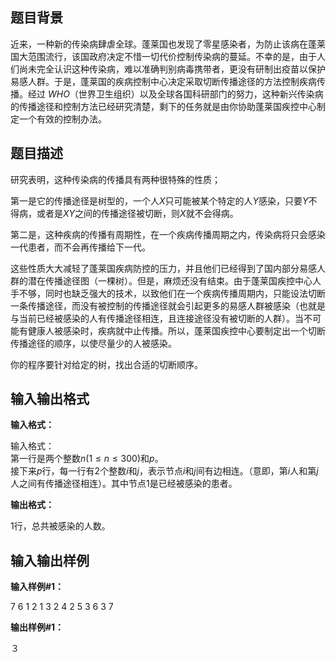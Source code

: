 题目背景
----

近来，一种新的传染病肆虐全球。蓬莱国也发现了零星感染者，为防止该病在蓬莱国大范围流行，该国政府决定不惜一切代价控制传染病的蔓延。不幸的是，由于人们尚未完全认识这种传染病，难以准确判别病毒携带者，更没有研制出疫苗以保护易感人群。于是，蓬莱国的疾病控制中心决定采取切断传播途径的方法控制疾病传播。经过 $WHO$（世界卫生组织）以及全球各国科研部门的努力，这种新兴传染病的传播途径和控制方法已经研究清楚，剩下的任务就是由你协助蓬莱国疾控中心制定一个有效的控制办法。

题目描述
----

研究表明，这种传染病的传播具有两种很特殊的性质；

第一是它的传播途径是树型的，一个人$X$只可能被某个特定的人$Y$感染，只要$Y$不得病，或者是$XY$之间的传播途径被切断，则$X$就不会得病。

第二是，这种疾病的传播有周期性，在一个疾病传播周期之内，传染病将只会感染一代患者，而不会再传播给下一代。

这些性质大大减轻了蓬莱国疾病防控的压力，并且他们已经得到了国内部分易感人群的潜在传播途径图（一棵树）。但是，麻烦还没有结束。由于蓬莱国疾控中心人手不够，同时也缺乏强大的技术，以致他们在一个疾病传播周期内，只能设法切断一条传播途径，而没有被控制的传播途径就会引起更多的易感人群被感染（也就是与当前已经被感染的人有传播途径相连，且连接途径没有被切断的人群）。当不可能有健康人被感染时，疾病就中止传播。所以，蓬莱国疾控中心要制定出一个切断传播途径的顺序，以使尽量少的人被感染。

你的程序要针对给定的树，找出合适的切断顺序。

输入输出格式
------

**输入格式：**  

输入格式：  
第一行是两个整数$n(1≤n≤300)$和$p$。  
接下来$p$行，每一行有$2$个整数$i$和$j$，表示节点$i$和$j$间有边相连。（意即，第$i$人和第$j$人之间有传播途径相连）。其中节点$1$是已经被感染的患者。

**输出格式：**  

$1$行，总共被感染的人数。

输入输出样例
------

**输入样例#1：** 

7 6
1 2
1 3
2 4
2 5
3 6
3 7

**输出样例#1：** 

３